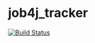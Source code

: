 # job4j_tracker

[![Build Status](https://app.travis-ci.com/alexandrKopylov/job4j_tracker.svg?branch=main)](https://app.travis-ci.com/alexandrKopylov/job4j_tracker)
